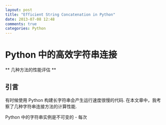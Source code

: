 ```yaml
---
layout: post
title: "Efficient String Concatenation in Python"
date: 2013-07-08 12:48
comments: true
categories: Python 
---
```


# Python 中的高效字符串连接
** 几种方法的性能评估 **

## 引言
有时候使用 Python 构建长字符串会产生运行速度很慢的代码. 在本文章中，我考察了几种字符串连接方法的计算性能.

Python 中的字符串实例是不可变的 - 每次
